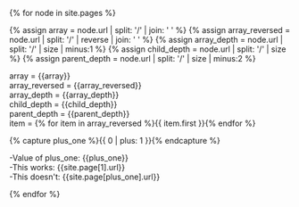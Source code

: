 ---
---

{% for node in site.pages %}

{% assign array = node.url | split: '/' | join: ' ' %}
{% assign array_reversed = node.url | split: '/' | reverse | join: ' ' %}
{% assign array_depth = node.url | split: '/' | size | minus:1 %}
{% assign child_depth = node.url | split: '/' | size %}
{% assign parent_depth = node.url | split: '/' | size | minus:2 %}

array = {{array}} <br>
array_reversed = {{array_reversed}} <br>
array_depth = {{array_depth}} <br>
child_depth = {{child_depth}} <br>
parent_depth = {{parent_depth}} <br>
item = {% for item in array_reversed %}{{ item.first }}{% endfor %}

{% capture plus_one %}{{ 0 | plus: 1 }}{% endcapture %}
<div>-Value of plus_one: {{plus_one}}</div>
<div>-This works: {{site.page[1].url}}</div>
<div>-This doesn't: {{site.page[plus_one].url}}</div>

{% endfor %}
